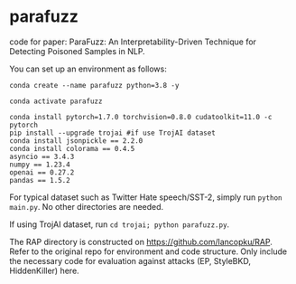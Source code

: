 # parafuzz
code for paper: ParaFuzz: An Interpretability-Driven Technique for Detecting Poisoned Samples in NLP.

You can set up an environment as follows:

```
conda create --name parafuzz python=3.8 -y 

conda activate parafuzz

conda install pytorch=1.7.0 torchvision=0.8.0 cudatoolkit=11.0 -c pytorch
pip install --upgrade trojai #if use TrojAI dataset
conda install jsonpickle == 2.2.0
conda install colorama == 0.4.5
asyncio == 3.4.3
numpy == 1.23.4
openai == 0.27.2
pandas == 1.5.2
```

For typical dataset such as Twitter Hate speech/SST-2, simply run ```python main.py```. No other directories are needed.

If using TrojAI dataset, run ```cd trojai; python parafuzz.py```. 

The RAP directory is constructed on https://github.com/lancopku/RAP. Refer to the original repo for environment and code structure. Only include the necessary code for evaluation against attacks (EP, StyleBKD, HiddenKiller) here. 

